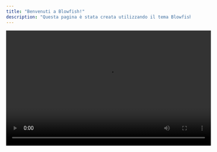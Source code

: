 ```yaml
---
title: "Benvenuti a Blowfish!"
description: "Questa pagina è stata creata utilizzando il tema Blowfish per Hugo."
---
```

<div class="flex px-4 py-2 mb-8 text-base rounded-md bg-primary-100 dark:bg-primary-900">
  <span class="flex items-center ltr:pr-3 rtl:pl-3 text-primary-400">
  <div class="video-container">
      <video width="560" height="315" controls autoplay loop>
        <source src="/videos/videointrofumetto.mp4" type="video/mp4">
        Il tuo browser non supporta il tag video.
      </video>
  </div>
  </span>
</div>
